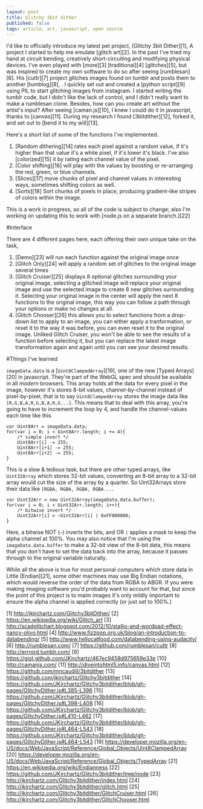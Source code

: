 ```yaml
---
layout: post
title: Glitchy 3bit dither
published: false
tags: article, art, javascript, open source
---
```


I'd like to officially introduce my latest pet project, [Glitchy 3bit Dither][1], A project I started to help me emulate [glitch art][2].
In the past I've tried my hand at circuit bending, creatively short-circuiting and modifying physical devices.
I've even played with [more][3] [traditional][4] [glitches][5], but was inspired to create my own software to do so after seeing [rumblesan][6].
His [cuttr][7] project glitches images found on tumblr and posts them to another [tumblog][8], .
I quickly set out and created a [python script][9] using PIL to start glitching images from instagram. 
I started writing the tumblr code, but I didn't like the lack of control, and I didn't really want to make a rumblesan clone.
Besides, how can you create art without the artist's input? After seeing [caman.js][10], I knew I could do it in javascript, thanks to [canvas][11].
During my research I found [3bitdither][12], forked it, and set out to [bend it to my will][13].

Here's a short list of some of the functions I've implemented.

1. [Random dithering][14] rates each pixel against a random value, if it's higher than that value it's a white pixel, if it's lower it's black.
I've also [colorized][15] it by rating each channel value of the pixel.
2. [Color shifting][16] will play with the values by boosting or re-arranging the red, green, or blue channels.
3. [Slices][17] move chunks of pixel and channel values in interesting ways, sometimes shifting colors as well.
4. [Sorts][18] Sort chunks of pixels in place, producing gradient-like stripes of colors within the image.

This is a work in progress, so all of the code is subject to change; also I'm working on updating this to work with [node.js on a separate branch.][22]

#Interface

There are 4 different pages here, each offering their own unique take on the task, 

1. [Demo][23] will run each function against the original image once
2. [Glitch Only][24] will apply a random set of glitches to the original image several times
3. [Glitch Cruiser][25] displays 8 optional glitches surrounding your original image, selecting a glitched image will replace your original image and use the selected image to create 8 new glitches surrounding it. Selecting your original image in the center will apply the next 8 functions to the original image, this way you can follow a path through your options or make no changes at all.
4. [Glitch Chooser][26] this allows you to select functions from a drop-down list to apply to an image, you can either apply a tranformation, or reset it to the way it was before, you can even reset it to the original image. Unliked Glitch Cruiser, you won't be able to see the results of a function before selecting it, but you can replace the latest image transformation again and again until you can see your desired results.

#Things I've learned

`imageData.data` is a [`Uint8ClampedArray`][19], one of the new [Typed Arrays][20] in javascript. They're part of the WebGL spec and should be available in all _modern_ browsers. 
This array holds all the data for every pixel in the image, however it's stores 8-bit values, channel-by-channel instead of pixel-by-pixel, that is to say `Uint8ClampedArray` stores the image data like `[R,G,B,A,R,G,B,A,R,G...]`.
This means that to deal with this array, you're going to have to increment the loop by 4, and handle the channel-values each time like this

    var Uint8Arr = imageData.data;
    for(var i = 0; i < Uint8Arr.length; i += 4){
        /* simple invert */
        Uint8Arr[i] -= 255;
        Uint8Arr[i+1] -= 255;
        Uint8Arr[i+2] -= 255;
    }

This is a slow &amp; tedious task, but there are other typed arrays, like `Uint32Array` which stores 32-bit values, converting an 8-bit array to a 32-bit array would cut the size of the array by a quarter.
So Uint32Arrays store their data like `[RGBA, RGBA, RGBA, RGBA...`.

    var Uint32Arr = new Uint32Array(imageData.data.buffer);
    for(var i = 0; i < Uint32Arr.length; i++){
        /* bitwise invert */
        Uint32Arr[i] = ~Uint32Arr[i] | 0xFF000000;
    }

Here, a bitwise NOT (`~`) inverts the bits, and OR `|` applies a mask to keep the alpha channel at 100%.
You may also notice that I'm using the `imageData.data.buffer` to make a 32-bit view of the 8-bit data, this means that you don't have to set the data back into the array, because it passes through to the original variable naturally.

While all the above is true for most personal computers which store data in Little [Endian][21], some other machines may use Big Endian notations, which would reverse the order of the data from RGBA to ABGR.
If you were making imaging software you'd probably want to account for that, but since the point of this project is to maim images it's only mildly important to ensure the alpha channel is applied correctly (or just set to 100%.)



[1] http://jkirchartz.com/Glitchy3bitDither/
[2] https://en.wikipedia.org/wiki/Glitch_art
[3] http://scadglitchart.blogspot.com/2012/10/stallio-and-wordpad-effect-nancy-olivo.html
[4] http://www.fizzpop.org.uk/blog/an-introduction-to-databending/
[5] http://www.hellocatfood.com/databending-using-audacity/
[6] http://rumblesan.com/
[7] https://github.com/rumblesan/cuttr
[8] http://errrord.tumblr.com/
[9] https://gist.github.com/JKirchartz/467ec9458d975659e33e
[10] http://camanjs.com/
[11] http://diveintohtml5.info/canvas.html
[12] https://github.com/mncaudill/3bitdither
[13] https://github.com/jkirchartz/Glitchy3bitdither
[14] https://github.com/JKirchartz/Glitchy3bitdither/blob/gh-pages/GlitchyDither.js#L385-L396
[15] https://github.com/JKirchartz/Glitchy3bitdither/blob/gh-pages/GlitchyDither.js#L398-L408
[16] https://github.com/JKirchartz/Glitchy3bitdither/blob/gh-pages/GlitchyDither.js#L410-L462
[17]  https://github.com/JKirchartz/Glitchy3bitdither/blob/gh-pages/GlitchyDither.js#L464-L543
[18]  https://github.com/JKirchartz/Glitchy3bitdither/blob/gh-pages/GlitchyDither.js#L464-L543
[19] https://developer.mozilla.org/en-US/docs/Web/JavaScript/Reference/Global_Objects/Uint8ClampedArray
[20] https://developer.mozilla.org/en-US/docs/Web/JavaScript/Reference/Global_Objects/TypedArray
[21] https://en.wikipedia.org/wiki/Endianness
[22] https://github.com/JKirchartz/Glitchy3bitdither/tree/node
[23] http://jkirchartz.com/Glitchy3bitdither/index.html
[24] http://jkirchartz.com/Glitchy3bitdither/glitch.html
[25] http://jkirchartz.com/Glitchy3bitdither/GlitchCruiser.html
[26] http://jkirchartz.com/Glitchy3bitdither/GlitchChooser.html

